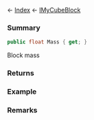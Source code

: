 ← [Index](Api-Index) ← [IMyCubeBlock](VRage.Game.ModAPI.Ingame.IMyCubeBlock)

### Summary

```csharp
public float Mass { get; }
```

Block mass

### Returns

### Example

### Remarks

